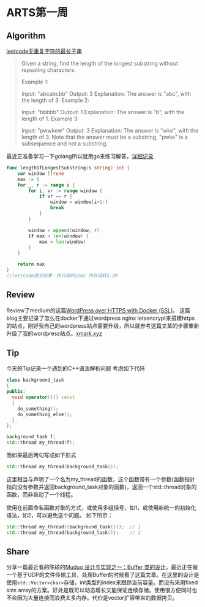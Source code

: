 # ARTS第一周

## Algorithm
[leetcode无重复字符的最长子串](https://leetcode-cn.com/problems/longest-substring-without-repeating-characters/solution/)

>Given a string, find the length of the longest substring without repeating characters.
>
>Example 1:
>
>Input: "abcabcbb"
>Output: 3 
>Explanation: The answer is "abc", with the length of 3. 
>Example 2:
>
>Input: "bbbbb"
>Output: 1
>Explanation: The answer is "b", with the length of 1.
>Example 3:
>
>Input: "pwwkew"
>Output: 3
>Explanation: The answer is "wke", with the length of 3. 
>             Note that the answer must be a substring, "pwke" is a subsequence and not a substring.

最近正准备学习一下golang所以就用go来练习解答。[详细记录](https://xmark.xyz/?p=46)
```go
func lengthOfLongestSubstring(s string) int {
   	var window []rune
	max := 0
	for _, r := range s {
		for i, vr := range window {
			if vr == r {
				window = window[i+1:]
				break
			}
		}

		window = append(window, r)
		if max < len(window) {
			max = len(window)
		}
	}

	return max
}
//leetcode提交结果：执行用时12ms 内存消耗3.2M
```
## Review
Review了medium的这篇[WordPress over HTTPS with Docker (SSL)](https://medium.com/today-i-solved/wordpress-over-https-with-docker-ssl-ecaf02a47fea?tdsourcetag=s_pctim_aiomsg)。
这篇blog主要记录了怎么在docker下通过wordpress nginx letsencrypt来搭建https的站点，刚好我自己的wordpress站点需要升级，所以就参考这篇文章的步骤重新升级了我的wordpress站点。[xmark.xyz](https://xmark.xyz/)

## Tip

今天的Tip记录一个遇到的C++语法解析问题
考虑如下代码

```C++
class background_task
{
public:
  void operator()() const
  {
    do_something();
    do_something_else();
  }
};

background_task f;
std::thread my_thread(f);
```

而如果最后两句写成如下形式

```C++
std::thread my_thread(background_task());
```

这里相当与声明了一个名为my_thread的函数，这个函数带有一个参数(函数指针指向没有参数并返回background_task对象的函数)，返回一个std::thread对象的函数，而非启动了一个线程。

使用在前面命名函数对象的方式，或使用多组括号，如1，或使用新统一的初始化语法，如2，可以避免这个问题。
如下所示：

```C++
std::thread my_thread((background_task()));  // 1
std::thread my_thread{background_task()};    // 2
```

## Share

分享一篇最近看的陈硕的[Muduo 设计与实现之一：Buffer 类的设计](https://blog.csdn.net/Solstice/article/details/6329080)，最近正在做一个基于UDP的文件传输工具，处理Buffer的时候看了这篇文章。在这里的设计是使用```std::Vector<char>```存储，int类型的index来跟踪当前容量。而没有采用fixed size array的方案。好处是既可以动态增长又能保证连续存储。使用很方便同时也不会因为大量连接而浪费太多内存。代价是vector扩容带来的数据拷贝。